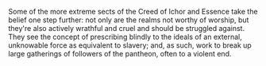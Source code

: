 Some of the more extreme sects of the Creed of Ichor and Essence take the belief one step further: not only are the realms not worthy of worship, but they're also actively wrathful and cruel and should be struggled against. They see the concept of prescribing blindly to the ideals of an external, unknowable force as equivalent to slavery; and, as such, work to break up large gatherings of followers of the pantheon, often to a violent end.
